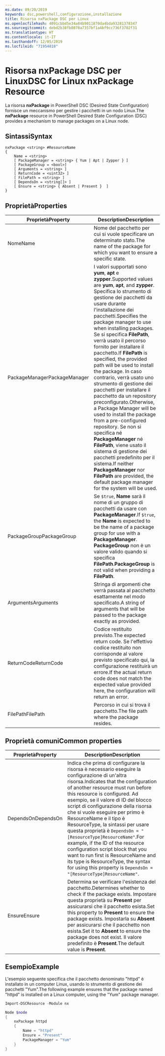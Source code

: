 ```yaml
---
ms.date: 09/20/2019
keywords: dsc,powershell,configurazione,installazione
title: Risorsa nxPackage DSC per Linux
ms.openlocfilehash: 4091cbbd5e34a84b9011870da4bda93281378347
ms.sourcegitcommit: debd2b38fb8070a7357bf1a4bf9cc736f3702f31
ms.translationtype: HT
ms.contentlocale: it-IT
ms.lasthandoff: 12/05/2019
ms.locfileid: "71954818"
---
```

# <a name="dsc-for-linux-nxpackage-resource"></a><span data-ttu-id="77167-103">Risorsa nxPackage DSC per Linux</span><span class="sxs-lookup"><span data-stu-id="77167-103">DSC for Linux nxPackage Resource</span></span>

<span data-ttu-id="77167-104">La risorsa **nxPackage** in PowerShell DSC (Desired State Configuration) fornisce un meccanismo per gestire i pacchetti in un nodo Linux.</span><span class="sxs-lookup"><span data-stu-id="77167-104">The **nxPackage** resource in PowerShell Desired State Configuration (DSC) provides a mechanism to manage packages on a Linux node.</span></span>

## <a name="syntax"></a><span data-ttu-id="77167-105">Sintassi</span><span class="sxs-lookup"><span data-stu-id="77167-105">Syntax</span></span>

```Syntax
nxPackage <string> #ResourceName
{
    Name = <string>
    [ PackageManager = <string> { Yum | Apt | Zypper } ]
    [ PackageGroup = <bool>]
    [ Arguments = <string> ]
    [ ReturnCode = <uint32> ]
    [ FilePath = <string> ]
    [ DependsOn = <string[]> ]
    [ Ensure = <string> { Absent | Present }  ]
}
```

## <a name="properties"></a><span data-ttu-id="77167-106">Proprietà</span><span class="sxs-lookup"><span data-stu-id="77167-106">Properties</span></span>

|<span data-ttu-id="77167-107">Proprietà</span><span class="sxs-lookup"><span data-stu-id="77167-107">Property</span></span> |<span data-ttu-id="77167-108">Description</span><span class="sxs-lookup"><span data-stu-id="77167-108">Description</span></span> |
|---|---|
|<span data-ttu-id="77167-109">Nome</span><span class="sxs-lookup"><span data-stu-id="77167-109">Name</span></span> |<span data-ttu-id="77167-110">Nome del pacchetto per cui si vuole specificare un determinato stato.</span><span class="sxs-lookup"><span data-stu-id="77167-110">The name of the package for which you want to ensure a specific state.</span></span> |
|<span data-ttu-id="77167-111">PackageManager</span><span class="sxs-lookup"><span data-stu-id="77167-111">PackageManager</span></span> |<span data-ttu-id="77167-112">I valori supportati sono **yum**, **apt** e **zypper**.</span><span class="sxs-lookup"><span data-stu-id="77167-112">Supported values are **yum**, **apt**, and **zypper**.</span></span> <span data-ttu-id="77167-113">Specifica lo strumento di gestione dei pacchetti da usare durante l'installazione dei pacchetti.</span><span class="sxs-lookup"><span data-stu-id="77167-113">Specifies the package manager to use when installing packages.</span></span> <span data-ttu-id="77167-114">Se si specifica **FilePath**, verrà usato il percorso fornito per installare il pacchetto.</span><span class="sxs-lookup"><span data-stu-id="77167-114">If **FilePath** is specified, the provided path will be used to install the package.</span></span> <span data-ttu-id="77167-115">In caso contrario, verrà usato uno strumento di gestione dei pacchetti per installare il pacchetto da un repository preconfigurato.</span><span class="sxs-lookup"><span data-stu-id="77167-115">Otherwise, a Package Manager will be used to install the package from a pre-configured repository.</span></span> <span data-ttu-id="77167-116">Se non si specifica né **PackageManager** né **FilePath**, viene usato il sistema di gestione dei pacchetti predefinito per il sistema.</span><span class="sxs-lookup"><span data-stu-id="77167-116">If neither **PackageManager** nor **FilePath** are provided, the default package manager for the system will be used.</span></span> |
|<span data-ttu-id="77167-117">PackageGroup</span><span class="sxs-lookup"><span data-stu-id="77167-117">PackageGroup</span></span> |<span data-ttu-id="77167-118">Se `$true`, **Name** sarà il nome di un gruppo di pacchetti da usare con **PackageManager**.</span><span class="sxs-lookup"><span data-stu-id="77167-118">If `$true`, the **Name** is expected to be the name of a package group for use with a **PackageManager**.</span></span> <span data-ttu-id="77167-119">**PackageGroup** non è un valore valido quando si specifica **FilePath**.</span><span class="sxs-lookup"><span data-stu-id="77167-119">**PackageGroup** is not valid when providing a **FilePath**.</span></span> |
|<span data-ttu-id="77167-120">Arguments</span><span class="sxs-lookup"><span data-stu-id="77167-120">Arguments</span></span> |<span data-ttu-id="77167-121">Stringa di argomenti che verrà passata al pacchetto esattamente nel modo specificato.</span><span class="sxs-lookup"><span data-stu-id="77167-121">A string of arguments that will be passed to the package exactly as provided.</span></span> |
|<span data-ttu-id="77167-122">ReturnCode</span><span class="sxs-lookup"><span data-stu-id="77167-122">ReturnCode</span></span> |<span data-ttu-id="77167-123">Codice restituito previsto.</span><span class="sxs-lookup"><span data-stu-id="77167-123">The expected return code.</span></span> <span data-ttu-id="77167-124">Se l'effettivo codice restituito non corrisponde al valore previsto specificato qui, la configurazione restituirà un errore.</span><span class="sxs-lookup"><span data-stu-id="77167-124">If the actual return code does not match the expected value provided here, the configuration will return an error.</span></span> |
|<span data-ttu-id="77167-125">FilePath</span><span class="sxs-lookup"><span data-stu-id="77167-125">FilePath</span></span> |<span data-ttu-id="77167-126">Percorso in cui si trova il pacchetto.</span><span class="sxs-lookup"><span data-stu-id="77167-126">The file path where the package resides.</span></span> |

## <a name="common-properties"></a><span data-ttu-id="77167-127">Proprietà comuni</span><span class="sxs-lookup"><span data-stu-id="77167-127">Common properties</span></span>

|<span data-ttu-id="77167-128">Proprietà</span><span class="sxs-lookup"><span data-stu-id="77167-128">Property</span></span> |<span data-ttu-id="77167-129">Description</span><span class="sxs-lookup"><span data-stu-id="77167-129">Description</span></span> |
|---|---|
|<span data-ttu-id="77167-130">DependsOn</span><span class="sxs-lookup"><span data-stu-id="77167-130">DependsOn</span></span> |<span data-ttu-id="77167-131">Indica che prima di configurare la risorsa è necessario eseguire la configurazione di un'altra risorsa.</span><span class="sxs-lookup"><span data-stu-id="77167-131">Indicates that the configuration of another resource must run before this resource is configured.</span></span> <span data-ttu-id="77167-132">Ad esempio, se il valore di ID del blocco script di configurazione della risorsa che si vuole eseguire per primo è ResourceName e il tipo è ResourceType, la sintassi per usare questa proprietà è `DependsOn = "[ResourceType]ResourceName"`.</span><span class="sxs-lookup"><span data-stu-id="77167-132">For example, if the ID of the resource configuration script block that you want to run first is ResourceName and its type is ResourceType, the syntax for using this property is `DependsOn = "[ResourceType]ResourceName"`.</span></span> |
|<span data-ttu-id="77167-133">Ensure</span><span class="sxs-lookup"><span data-stu-id="77167-133">Ensure</span></span> |<span data-ttu-id="77167-134">Determina se verificare l'esistenza del pacchetto.</span><span class="sxs-lookup"><span data-stu-id="77167-134">Determines whether to check if the package exists.</span></span> <span data-ttu-id="77167-135">Impostare questa proprietà su **Present** per assicurarsi che il pacchetto esista.</span><span class="sxs-lookup"><span data-stu-id="77167-135">Set this property to **Present** to ensure the package exists.</span></span> <span data-ttu-id="77167-136">Impostarla su **Absent** per assicurarsi che il pacchetto non esista.</span><span class="sxs-lookup"><span data-stu-id="77167-136">Set it to **Absent** to ensure the package does not exist.</span></span> <span data-ttu-id="77167-137">Il valore predefinito è **Present**.</span><span class="sxs-lookup"><span data-stu-id="77167-137">The default value is **Present**.</span></span> |

## <a name="example"></a><span data-ttu-id="77167-138">Esempio</span><span class="sxs-lookup"><span data-stu-id="77167-138">Example</span></span>

<span data-ttu-id="77167-139">L'esempio seguente specifica che il pacchetto denominato "httpd" è installato in un computer Linux, usando lo strumento di gestione dei pacchetti "Yum".</span><span class="sxs-lookup"><span data-stu-id="77167-139">The following example ensures that the package named "httpd" is installed on a Linux computer, using the "Yum" package manager.</span></span>

```powershell
Import-DSCResource -Module nx

Node $node
{
    nxPackage httpd
    {
        Name = "httpd"
        Ensure = "Present"
        PackageManager = "Yum"
    }
}
```
